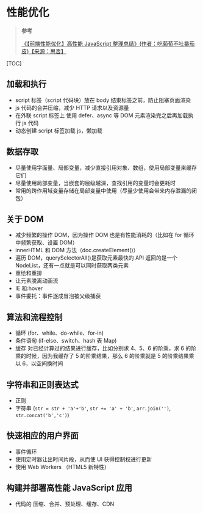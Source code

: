 # 性能优化

> **参考**
>
> [《【前端性能优化】高性能 JavaScript 整理总结》(作者：吃葡萄不吐番茄皮)【来源：思否】](https://segmentfault.com/a/1190000013963213)

[TOC]

## 加载和执行

- script 标签（script 代码块）放在 body 结束标签之前，防止阻塞页面渲染
- js 代码的合并压缩，减少 HTTP 请求以及资源量
- 在外联 script 标签上 使用 defer、async 等 DOM 元素渲染完之后再加载执行 js 代码
- 动态创建 script 标签加载 js，懒加载

## 数据存取

- 尽量使用字面量、局部变量，减少直接引用对象、数组，使用局部变量来缓存它们
- 尽量使用局部变量，当嵌套的层级越深，查找引用的变量时会更耗时
- 常用的跨作用域变量存储在局部变量中使用（尽量少使用会带来内存泄漏的闭包）

## 关于 DOM

- 减少频繁的操作 DOM，因为操作 DOM 也是有性能消耗的（比如在 for 循环中频繁获取、设置 DOM）
- innerHTML 和 DOM 方法（doc.createElement()）
- 遍历 DOM，querySelectorAll()是获取元素最快的 API 返回的是一个 NodeList，还有一点就是可以同时获取两类元素
- 重绘和重排
- 让元素脱离动画流
- IE 和:hover
- 事件委托：事件逐成冒泡被父级捕获

## 算法和流程控制

- 循环 (for、while、do-while、for-in)
- 条件语句 (if-else、switch、hash 表 Map)
- 缓存 对已经计算过的结果进行缓存，比如分别求 4、5、6 的阶乘，求 6 的阶乘的时候，因为我缓存了 5 的阶乘结果，那么 6 的阶乘就是 5 的阶乘结果乘以 6，以空间换时间

## 字符串和正则表达式

- 正则
- 字符串 (`str = str + 'a'+'b'`, `str += 'a' + 'b'`, `arr.join('')`, `str.concat('b','c')`)

## 快速相应的用户界面

- 事件循环
- 使用定时器让出时间片段，从而使 UI 获得控制权进行更新
- 使用 Web Workers （HTML5 新特性）

## 构建并部署高性能 JavaScript 应用

- 代码的 压缩、合并、预处理、缓存、CDN
